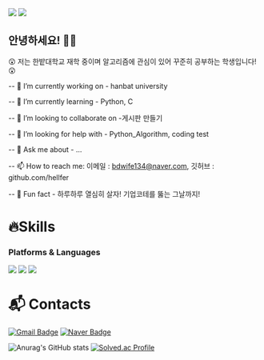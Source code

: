 <img src="https://capsule-render.vercel.app/api?type=waving&color=gradient&height=150&section=header&text=안녕하세요!정주입니다&fontSize=30" />
<img src="https://capsule-render.vercel.app/api?type=waving&color=gradient&height=150&section=footer" />



## 안녕하세요! 👋👋



😲 저는 한밭대학교 재학 중이며 알고리즘에 관심이 있어 꾸준히 공부하는 학생입니다! 😲
 
-- 👻 I’m currently working on - hanbat university

-- 💙 I’m currently learning - Python, C
  
-- 🍁 I’m looking to collaborate on -게시판 만들기

-- 🤔 I’m looking for help with - Python_Algorithm, coding test
  
-- 💬 Ask me about - ...
  
-- 📫 How to reach me: 이메일  :  bdwife134@naver.com, 깃허브  :  github.com/hellfer
  
-- 👀 Fun fact - 하루하루 열심히 살자! 기업코테를 뚫는 그날까지!



# 🔥Skills
### Platforms & Languages
 <img src="https://img.shields.io/badge/Python-3776AB?style=squre&logo=python&logoColor=white"/> <img src="https://img.shields.io/badge/C-A8B9CC?style=squre&logo=c&logoColor=white"/> <img src="https://img.shields.io/badge/github-181717?style=squre&logo=github&logoColor=white">
 
# :mailbox_with_mail: Contacts
[![Gmail Badge](https://img.shields.io/badge/Gmail-d14836?style=flat-square&logo=Gmail&logoColor=white&link=mailto:ljsmn123@gmail.com)](mailto:ljsmn123@gmail.com)
[![Naver Badge](https://img.shields.io/badge/Naver-03C75A?style=flat-square&logo=Naver&logoColor=white&link=mailto:bdwife134@naver.com)](mailto:bdwife134@naver.com)

![Anurag's GitHub stats](https://github-readme-stats.vercel.app/api?username=hellfer&show_icons=true&theme=radical) [![Solved.ac Profile](http://mazassumnida.wtf/api/generate_badge?boj=bdwife)](https://solved.ac/bdwife)<br/>
